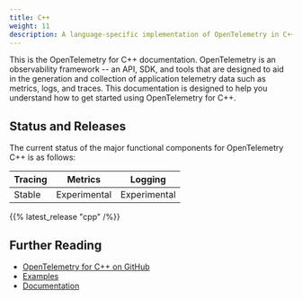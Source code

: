 ```yaml
---
title: C++
weight: 11
description: A language-specific implementation of OpenTelemetry in C++.
---
```


This is the OpenTelemetry for C++ documentation. OpenTelemetry is an
observability framework -- an API, SDK, and tools that are designed to aid in
the generation and collection of application telemetry data such as metrics,
logs, and traces. This documentation is designed to help you understand how to
get started using OpenTelemetry for C++.

## Status and Releases

The current status of the major functional components for OpenTelemetry C++ is
as follows:

| Tracing   | Metrics      | Logging      |
| --------  | -------      | -------      |
| Stable    | Experimental | Experimental |

{{% latest_release "cpp" /%}}

## Further Reading

- [OpenTelemetry for C++ on GitHub](https://github.com/open-telemetry/opentelemetry-cpp)
- [Examples](https://github.com/open-telemetry/opentelemetry-cpp/tree/main/examples)
- [Documentation](https://opentelemetry-cpp.readthedocs.io/en/latest/)
